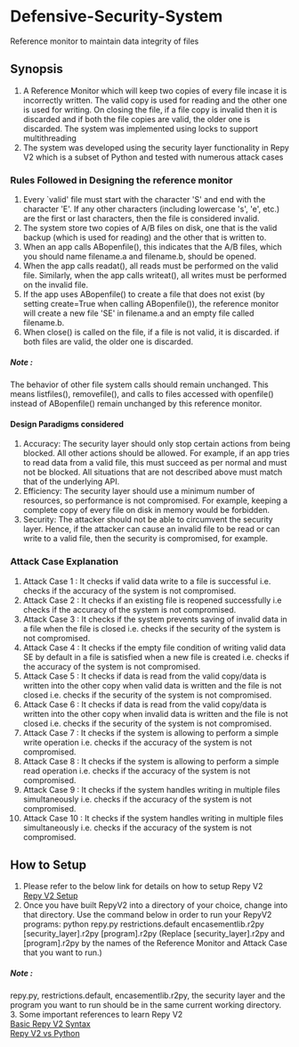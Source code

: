 # Defensive-Security-System
Reference monitor to maintain data integrity of files 
## Synopsis
1. A Reference Monitor which will keep two copies of every file incase it is incorrectly written. The valid copy is used for reading and the other one is used for writing. On closing the file, if a file copy is invalid then it is discarded and if both the file copies are valid, the older one is discarded. The system was implemented using locks to support multithreading
2. The system was developed using the security layer functionality in Repy V2 which is a subset of Python and tested with numerous attack cases
### Rules Followed in Designing the reference monitor
1. Every `valid' file must start with the character 'S' and end with the character 'E'. If any other characters (including lowercase 's', 'e', etc.) are the first or last characters, then the file is considered invalid.
2. The system store two copies of A/B files on disk, one that is the valid backup (which is used for reading) and the other that is written to. 
3. When an app calls ABopenfile(), this indicates that the A/B files, which you should name filename.a and filename.b, should be opened.
4. When the app calls readat(), all reads must be performed on the valid file. Similarly, when the app calls writeat(), all writes must be performed on the invalid file. 
5. If the app uses ABopenfile() to create a file that does not exist (by setting create=True when calling ABopenfile()), the reference monitor will create a new file 'SE' in filename.a and an empty file called filename.b. 
6. When close() is called on the file, if a file is not valid, it is discarded. if both files are valid, the older one is discarded.
##### Note : 
The behavior of other file system calls should remain unchanged. This means listfiles(), removefile(), and calls to files  accessed with openfile() instead of ABopenfile() remain unchanged by this reference monitor.
#### Design Paradigms considered
1. Accuracy: The security layer should only stop certain actions from being blocked. All other actions should be allowed. For example, if an app tries to read data from a valid file, this must succeed as per normal and must not be blocked. All situations that are not described above must match that of the underlying API.
2. Efficiency: The security layer should use a minimum number of resources, so performance is not compromised. For example, keeping a complete copy of every file on disk in memory would be forbidden.
3. Security: The attacker should not be able to circumvent the security layer. Hence, if the attacker can cause an invalid file to be read or can write to a valid file, then the security is compromised, for example.
### Attack Case Explanation
1. Attack Case 1 : It checks if valid data write to a file is successful i.e. checks if the accuracy of the system is not compromised.
2. Attack Case 2 : It checks if an existing file is reopened successfully i.e checks if the accuracy of the system is not compromised.
3. Attack Case 3 : It checks if the system prevents saving of invalid data in a file when the file is closed i.e. checks if the security of the system is not compromised.
4. Attack Case 4 : It checks if the empty file condition of writing valid data SE by default in a file is satisfied when a new file is created i.e. checks if the accuracy of the system is not compromised.
5. Attack Case 5 : It checks if data is read from the valid copy/data is written into the other copy when valid data is written and the file is not closed i.e. checks if the security of the system is not compromised.
6. Attack Case 6 : It checks if data is read from the valid copy/data is written into the other copy when invalid data is written and the file is not closed i.e. checks if the security of the system is not compromised.
7. Attack Case 7 : It checks if the system is allowing to perform a simple write operation i.e. checks if the accuracy of the system is not compromised.
8. Attack Case 8 : It checks if the system is allowing to perform a simple read operation i.e. checks if the accuracy of the system is not compromised.
9. Attack Case 9 : It checks if the system handles writing in multiple files simultaneously i.e. checks if the accuracy of the system is not compromised.
10. Attack Case 10 : It checks if the system handles writing in multiple files simultaneously i.e. checks if the accuracy of the system is not compromised. 
## How to Setup
1. Please refer to the below link for details on how to setup Repy V2 <br>
<a href= "https://github.com/SeattleTestbed/docs/blob/master/Contributing/BuildInstructions.md#prerequisites">Repy V2 Setup</a><br>
2. Once you have built RepyV2 into a directory of your choice, change into that directory. Use the command below in order to run your RepyV2 programs:
python repy.py restrictions.default encasementlib.r2py [security_layer].r2py [program].r2py
(Replace [security_layer].r2py and [program].r2py by the names of the Reference Monitor and Attack Case that you want to run.)
##### Note :
repy.py, restrictions.default, encasementlib.r2py, the security layer and the program you want to run should be in the same current working directory.<br>
3. Some important references to learn Repy V2 <br>
<a href = "https://github.com/SeattleTestbed/docs/blob/master/Programming/RepyV2API.md">Basic Repy V2 Syntax</a><br>
<a href = "https://github.com/SeattleTestbed/docs/blob/master/Programming/PythonVsRepyV2.md">Repy V2 vs Python</a>
